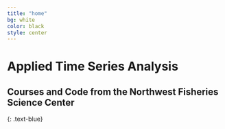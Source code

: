 ```yaml
---
title: "home"
bg: white
color: black
style: center
---
```

# Applied Time Series Analysis
## Courses and Code from the Northwest Fisheries Science Center
{: .text-blue}
